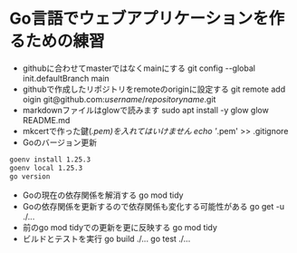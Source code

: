 # Go言語でウェブアプリケーションを作るための練習
- githubに合わせてmasterではなくmainにする
git config --global init.defaultBranch main
- githubで作成したリポジトリをremoteのoriginに設定する
git remote add oigin git&commat;github.com:*username*/*repositoryname*.git
- markdownファイルはglowで読みます
sudo apt install -y glow
glow README.md
- mkcertで作った鍵(*.pem)を入れてはいけません
echo '*.pem' >> .gitignore
- Goのバージョン更新
```bash
goenv install 1.25.3
goenv local 1.25.3
go version
```
- Goの現在の依存関係を解消する
go mod tidy
- Goの依存関係を更新するので依存関係も変化する可能性がある
go get -u ./...
- 前のgo mod tidyでの更新を更に反映する
go mod tidy
- ビルドとテストを実行 
go build ./...
go test ./...
